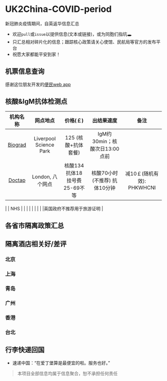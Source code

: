 # UK2China-COVID-period
新冠肺炎疫情期间，自英返华信息汇总 
- 欢迎`pull`或`issue`以提供信息(文本或链接)，或为同胞们指坑🕳
- 只汇总相对碎片化的信息；跟踪核心政策请关心使馆、民航局等官方的发布平台
- 祝愿大家都能平安到家！

## 机票信息查询
感谢这位朋友开发的[便民web app](https://flights.vincentc.us/)

## 核酸&IgM抗体检测点
|                               机构名称                              	|        网点地点        	|      价格(￡)     	|           出结果速度          	| 备注 |
|:-------------------------------------------------------------------:	|:----------------------:	|:---------------:	|:-----------------------------:	|:-----: |
| [Biograd](https://clientportal.powerdiary.com/clientportal/biograd) 	| Liverpool Science Park 	| 125 (核酸+抗体套餐) 	| IgM约30min；核酸次日13:00点前 	| |
| [Doctap](https://doctap.co.uk/gp-appointment/#/) 	| London, 八个网点 	| 核酸134 抗体18 挂号费25-69不等| 核酸70小时(不推荐) 抗体10分钟	| 减10￡(随机有效): PHKWHCNI
|
| NHS |  	| 	| 	|
|                                                                     	|                        	|                 	|                               	|英国政府不推荐用于旅游证明 |

## 各省市隔离政策汇总

## 隔离酒店相关好/差评
### 北京
### 上海
### 青岛
### 广州
### 香港
### 台北

## 行李快递回国
- 速递中国：“在爱丁堡算是最便宜的啦。服务也好。”

> 本项目全部信息均属于信息聚合，恕不承担任何责任
